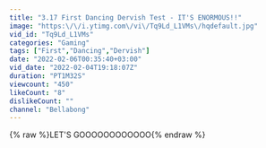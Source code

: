 ```yaml
---
title: "3.17 First Dancing Dervish Test - IT'S ENORMOUS!!"
image: "https:\/\/i.ytimg.com\/vi\/Tq9Ld_L1VMs\/hqdefault.jpg"
vid_id: "Tq9Ld_L1VMs"
categories: "Gaming"
tags: ["First","Dancing","Dervish"]
date: "2022-02-06T00:35:40+03:00"
vid_date: "2022-02-04T19:18:07Z"
duration: "PT1M32S"
viewcount: "450"
likeCount: "8"
dislikeCount: ""
channel: "Bellabong"
---
```

{% raw %}LET'S GOOOOOOOOOOOO{% endraw %}
